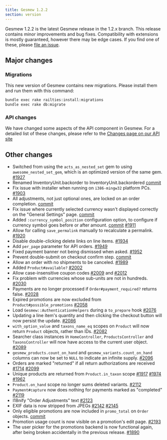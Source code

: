 ```yaml
---
title: Gesmew 1.2.2
section: version
---
```


Gesmew 1.2.2 is the latest Gesmew release in the 1.2.x branch. This
release contains minor improvements and bug fixes. Compatibility with
extensions is mostly guaranteed, however there may be edge cases. If you
find one of these, please [file an
issue](https://github.com/gesmew/gesmew/blob/master/CONTRIBUTING.md).

## Major changes

### Migrations

This new version of Gesmew contains new migrations. Please install them
and run them with this command:

```bash
bundle exec rake railties:install:migrations
bundle exec rake db:migrate
```

### API changes

We have changed some aspects of the API component in Gesmew. For a
detailed list of these changes, please refer to the [Changes page on our
API site](http://api.gesmewcommerce.com/changes/)

## Other changes

-   Switched from using the `acts_as_nested_set` gem to using
    `awesome_nested_set_gem`, which is an optimized version of the
    same gem. [#1927](https://github.com/gesmew/gesmew/issues/1927)
-   Renamed InventoryUnit.backorder to InventoryUnit.backordered
    [commit](https://github.com/gesmew/gesmew/commit/6cc3da52daa3ef57423c0ddbeb4211980ea3103d)
-   Fix issue with installer when running on `i386-mingw32` platform
    PCs. [#1903](https://github.com/gesmew/gesmew/issues/1903)
-   All adjustments, not just optional ones, are locked on an order
    completion.
    [commit](https://github.com/gesmew/gesmew/commit/1a9b25c0a4232f02f25ab0d7bc80250e045bf8fa)
-   Fix issue where currently selected currency wasn't displayed
    correctly on the "General Settings" page.
    [commit](https://github.com/gesmew/gesmew/commit/a46455afd8e4691aaf789b4639da8967277f1916)
-   Added `:currency_symbol_position` configuration option, to
    configure if currency symbol goes before or after amount.
    [commit](https://github.com/gesmew/gesmew/commit/575af696f39f9ea408fc9f4082bccff4e7fa4e05)
    [#1911](https://github.com/gesmew/gesmew/issues/1911)
-   Allow for calling `save_permalink` manually to recalculate a
    permalink. [#1920](https://github.com/gesmew/gesmew/issues/1920)
-   Disable double-clicking delete links on line items.
    [#1934](https://github.com/gesmew/gesmew/issues/1934)
-   Add `per_page` parameter for API orders.
    [#1949](https://github.com/gesmew/gesmew/issues/1949)
-   Fixed payment banner not being dismissed when asked.
    [#1952](https://github.com/gesmew/gesmew/issues/1952)
-   Prevent double-submit on checkout confirm step.
    [commit](https://github.com/gesmew/gesmew/commit/84f91aa875d41fa1e77646c9cc25b321dab050cc)
-   Allow an order with no shipments to be canceled.
    [#1989](https://github.com/gesmew/gesmew/issues/1989)
-   Added `Product#available?`
    [#2002](https://github.com/gesmew/gesmew/issues/2002)
-   Allow case-insensitive coupon codes
    [#2009](https://github.com/gesmew/gesmew/issues/2009) and
    [#2012](https://github.com/gesmew/gesmew/issues/2012)
-   Fix problem with currencies whose sub-units are not in hundreds.
    [#2030](https://github.com/gesmew/gesmew/issues/2030)
-   Payments are no longer processed if `Order#payment_required?`
    returns false. [#2028](https://github.com/gesmew/gesmew/issues/2028)
-   Expired promotions are now excluded from
    `Product#possible_promotions`
    [#2058](https://github.com/gesmew/gesmew/issues/2058)
-   Load `Gesmew::AuthenticationHelpers` during a `to_prepare` hook
    [#2076](https://github.com/gesmew/gesmew/issues/2076)
-   Updating a line item's quantity and then clicking the checkout
    button will now persist the update.
    [#2086](https://github.com/gesmew/gesmew/issues/2086)
-   `with_option_value` and `taxons_name_eq` scopes on `Product`
    will now return `Product` objects, rather than IDs.
    [#2082](https://github.com/gesmew/gesmew/issues/2082)
-   Searcher class instances in `HomeController`, `ProductsController`
    and `TaxonsController` will now have access to the current user
    object. [#2089](https://github.com/gesmew/gesmew/issues/2089)
-   `gesmew_products.count_on_hand` and
    `gesmew_variants.count_on_hand` columns can now be set to `NULL`
    to indicate an infinite supply.
    [#2096](https://github.com/gesmew/gesmew/issues/2096)
-   Orders are marked "returned" if all return authorizations are
    received [#1714](https://github.com/gesmew/gesmew/issues/1714)
    [#2099](https://github.com/gesmew/gesmew/issues/2099)
-   Unique products are returned from `Product.in_taxon` scope
    [#1917](https://github.com/gesmew/gesmew/issues/1917)
    [#1974](https://github.com/gesmew/gesmew/issues/1974)
    [#1962](https://github.com/gesmew/gesmew/issues/1962)
-   `Product.on_hand` scope no longer sums deleted variants.
    [#2112](https://github.com/gesmew/gesmew/issues/2112)
-   `Payment#capture` now does nothing for payments marked as
    "completed" [#2119](https://github.com/gesmew/gesmew/issues/2119)
-   I18nify "Order Adjustments" text
    [#2123](https://github.com/gesmew/gesmew/issues/2123)
-   EXIF data is now stripped from JPEGs
    [#2142](https://github.com/gesmew/gesmew/issues/2142)
    [#2145](https://github.com/gesmew/gesmew/issues/2145)
-   Only eligible promotions are now included in `promo_total` on
    `Order` objects.
    [commit](https://github.com/gesmew/gesmew/commit/74a7914903b9d7dac77e0cbd38b1919fb3396254)
-   Promotion usage count is now visible on a promotion's edit page.
    [#2193](https://github.com/gesmew/gesmew/issues/2193)
-   The user picker for the promotions backend is now functional again,
    after being broken accidentally in the previous release.
    [#1890](https://github.com/gesmew/gesmew/issues/1890)

